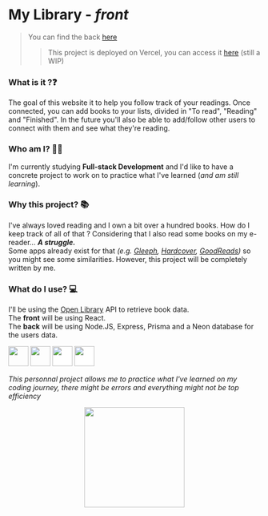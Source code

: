 # My Library - _front_

> You can find the back [here](https://github.com/Lauriane-Marques/my_library_back)
> > This project is deployed on Vercel, you can access it [here](https://my-library-seven-psi.vercel.app/) (still a WIP)

### What is it ?❓

The goal of this website it to help you follow track of your readings. Once connected, you can add books to your lists, divided in "To read", "Reading" and "Finished". In the future you'll also be able to add/follow other users to connect with them and see what they're reading. 

### Who am I? 👩‍💻

I'm currently studying **Full-stack Development** and I'd like to have a concrete project to work on to practice what I've learned (_and am still learning_).   

### Why this project? 📚

I've always loved reading and I own a bit over a hundred books. How do I keep track of all of that ? Considering that I also read some books on my e-reader... _**A struggle.**_   
Some apps already exist for that _(e.g. [Gleeph](https://gleeph.com/), [Hardcover](https://hardcover.app/), [GoodReads](https://www.goodreads.com/))_ so you might see some similarities. However, this project will be completely written by me.

### What do I use? 💻

I'll be using the [Open Library](https://openlibrary.org/dev/docs/api/books) API to retrieve book data.   
The **front** will be using React.  
The **back** will be using Node.JS, Express, Prisma and a Neon database for the users data.

[<img src="https://cdn.worldvectorlogo.com/logos/react-2.svg" width="40" height="40">](https://react.dev/)
[<img src="https://cdn.worldvectorlogo.com/logos/nodejs-icon.svg" width="40" height="40">](https://nodejs.org/en)
[<img src="https://cdn.worldvectorlogo.com/logos/express-109.svg" width="40" height="40" style="background-color:white">](https://expressjs.com/)
[<img src="https://cdn.worldvectorlogo.com/logos/prisma-3.svg" width="40" height="40" style="background-color:white">](https://www.prisma.io/)


_This personnal project allows me to practice what I've learned on my coding journey, there might be errors and everything might not be top efficiency_

<p align="center">
<img src="https://media1.giphy.com/media/v1.Y2lkPTc5MGI3NjExZnZrZjQwMnl3ZDA3MWU2OGUyc3Bkbzd4YThtYWUxd2pmMnZhbzI2ayZlcD12MV9pbnRlcm5hbF9naWZfYnlfaWQmY3Q9Zw/lSseUdQmlrM8xi8dpJ/giphy.gif" width="200" height="200" >
</p>